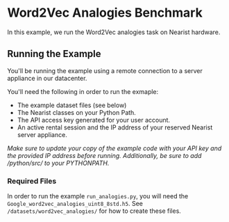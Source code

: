 # Word2Vec Analogies Benchmark

In this example, we run the Word2Vec analogies task on Nearist hardware.

## Running the Example
You'll be running the example using a remote connection to a server appliance in our datacenter.

You'll need the following in order to run the exmaple:

* The example dataset files (see below)
* The Nearist classes on your Python Path.
* The API access key generated for your user account.
* An active rental session and the IP address of your reserved Nearist server appliance.

_Make sure to update your copy of the example code with your API key and the provided IP address before running. Additionally, be sure to add /python/src/ to your PYTHONPATH._

### Required Files
In order to run the example `run_analogies.py`, you will need the `Google_word2vec_analogies_uint8_8std.h5`. See `/datasets/word2vec_analogies/` for how to create these files.

